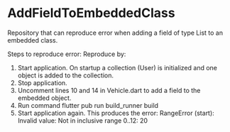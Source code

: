# AddFieldToEmbeddedClass

Repository that can reproduce error when adding a field of type List to an embedded class.

Steps to reproduce error:
Reproduce by:
1. Start application. On startup a collection (User) is initialized and one object is added to the collection.
2. Stop application.
3. Uncomment lines 10 and 14 in Vehicle.dart to add a field to the embedded object.
4. Run command flutter pub run build_runner build
5. Start application again.
This produces the error: RangeError (start): Invalid value: Not in inclusive range 0..12: 20
